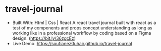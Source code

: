 # travel-journal
- Built With: Html | Css | React
A react travel journal built with react as a test of my components and props concept understanding as long as working like in a professional workflow by coding based on a Figma design. (https://bit.ly/36zgcEz)
- Live Demo: https://soufianez0uhair.github.io/travel-journal